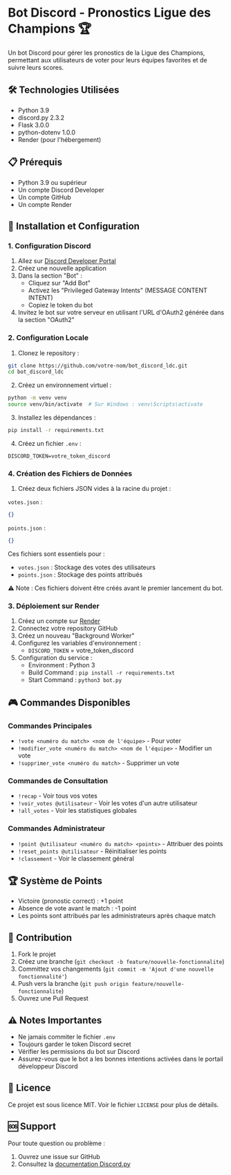 # Bot Discord - Pronostics Ligue des Champions 🏆

Un bot Discord pour gérer les pronostics de la Ligue des Champions, permettant aux utilisateurs de voter pour leurs équipes favorites et de suivre leurs scores.

## 🛠️ Technologies Utilisées

- Python 3.9
- discord.py 2.3.2
- Flask 3.0.0
- python-dotenv 1.0.0
- Render (pour l'hébergement)

## 📋 Prérequis

- Python 3.9 ou supérieur
- Un compte Discord Developer
- Un compte GitHub
- Un compte Render

## 🚀 Installation et Configuration

### 1. Configuration Discord

1. Allez sur [Discord Developer Portal](https://discord.com/developers/applications)
2. Créez une nouvelle application
3. Dans la section "Bot" :
   - Cliquez sur "Add Bot"
   - Activez les "Privileged Gateway Intents" (MESSAGE CONTENT INTENT)
   - Copiez le token du bot
4. Invitez le bot sur votre serveur en utilisant l'URL d'OAuth2 générée dans la section "OAuth2"

### 2. Configuration Locale

1. Clonez le repository :
```bash
git clone https://github.com/votre-nom/bot_discord_ldc.git
cd bot_discord_ldc
```

2. Créez un environnement virtuel :
```bash
python -m venv venv
source venv/bin/activate  # Sur Windows : venv\Scripts\activate
```

3. Installez les dépendances :
```bash
pip install -r requirements.txt
```

4. Créez un fichier `.env` :
```env
DISCORD_TOKEN=votre_token_discord
```

### 4. Création des Fichiers de Données

1. Créez deux fichiers JSON vides à la racine du projet :

`votes.json` :
```json
{}
```

`points.json` :
```json
{}
```

Ces fichiers sont essentiels pour :
- `votes.json` : Stockage des votes des utilisateurs
- `points.json` : Stockage des points attribués

⚠️ Note : Ces fichiers doivent être créés avant le premier lancement du bot.

### 3. Déploiement sur Render

1. Créez un compte sur [Render](https://render.com)
2. Connectez votre repository GitHub
3. Créez un nouveau "Background Worker"
4. Configurez les variables d'environnement :
   - `DISCORD_TOKEN` = votre_token_discord
5. Configuration du service :
   - Environment : Python 3
   - Build Command : `pip install -r requirements.txt`
   - Start Command : `python3 bot.py`


## 🎮 Commandes Disponibles

### Commandes Principales
- `!vote <numéro du match> <nom de l'équipe>` - Pour voter
- `!modifier_vote <numéro du match> <nom de l'équipe>` - Modifier un vote
- `!supprimer_vote <numéro du match>` - Supprimer un vote

### Commandes de Consultation
- `!recap` - Voir tous vos votes
- `!voir_votes @utilisateur` - Voir les votes d'un autre utilisateur
- `!all_votes` - Voir les statistiques globales

### Commandes Administrateur
- `!point @utilisateur <numéro du match> <points>` - Attribuer des points
- `!reset_points @utilisateur` - Réinitialiser les points
- `!classement` - Voir le classement général

## 🏆 Système de Points

- Victoire (pronostic correct) : +1 point
- Absence de vote avant le match : -1 point
- Les points sont attribués par les administrateurs après chaque match

## 🤝 Contribution

1. Fork le projet
2. Créez une branche (`git checkout -b feature/nouvelle-fonctionnalite`)
3. Committez vos changements (`git commit -m 'Ajout d'une nouvelle fonctionnalité'`)
4. Push vers la branche (`git push origin feature/nouvelle-fonctionnalite`)
5. Ouvrez une Pull Request

## ⚠️ Notes Importantes

- Ne jamais commiter le fichier `.env`
- Toujours garder le token Discord secret
- Vérifier les permissions du bot sur Discord
- Assurez-vous que le bot a les bonnes intentions activées dans le portail développeur Discord

## 📝 Licence

Ce projet est sous licence MIT. Voir le fichier `LICENSE` pour plus de détails.

## 🆘 Support

Pour toute question ou problème :
1. Ouvrez une issue sur GitHub
2. Consultez la [documentation Discord.py](https://discordpy.readthedocs.io/)